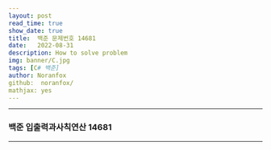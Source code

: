 ```yaml
---
layout: post
read_time: true
show_date: true
title:  백준 문제번호 14681
date:   2022-08-31
description: How to solve problem
img: banner/C.jpg
tags: [C# 백준]
author: Noranfox
github:  noranfox/
mathjax: yes
---
```


---
### 백준 입출력과사칙연산 14681
---
